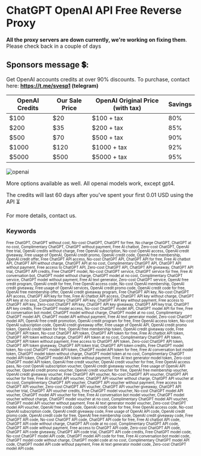 # ChatGPT OpenAI API Free Reverse Proxy 

**All the proxy servers are down currently, we're working on fixing them**. Please check back in a couple of days

## Sponsors message 💲:

Get OpenAI accounts credits at over 90% discounts. To purchase, contact here: **https://t.me/svesp1 (telegram)**

| OpenAI Credits | Our Sale Price | OpenAI Original Price (with tax) | Savings |
|---------------|------------|-------------------------|---------|
| $100          | $20        | $100 + tax              | 80%     |
| $200          | $35        | $200 + tax              | 85%     |
| $500          | $70        | $500 + tax              | 90%     |
| $1000         | $120       | $1000 + tax             | 92%     |
| $5000         | $500       | $5000 + tax             | 95%     |

![openai](https://lh3.googleusercontent.com/pw/AIL4fc_25xGcYE42kmRcBBiwajPypfNHJhU6w882qfi9U3gh4X41_gld3vmBAE_qJtRBUBa0xZYJ1uCdx5mmIzNcEaMQxqOotj31a467AxhoO2OhfYKiWHJ4rHm76bjqZ-nVhuLVN99UCjJDu1C0kToe2Rpt=w1075-h758-s-no)



More options available as well. All openai models work, except gpt4.


The credits will last 60 days after you've spent your first 0.01 USD using the API ⏳


For more details, contact us.


### Keywords

<sub><sup>Free ChatGPT, ChatGPT without cost, No-cost ChatGPT, ChatGPT for free, No charge ChatGPT, ChatGPT at no cost, Complimentary ChatGPT, ChatGPT without payment, Free AI chatbot, Zero-cost ChatGPT, OpenAI free trial, OpenAI credits without charge, Free OpenAI subscription, No-cost OpenAI access, OpenAI credit giveaway, Free usage of OpenAI, OpenAI credit promo, OpenAI credit code, OpenAI free membership, OpenAI credit offer, Free ChatGPT API access, No-cost ChatGPT API, ChatGPT API for free, Free AI chatbot API, ChatGPT API without charge, ChatGPT API at no cost, Complimentary ChatGPT API, ChatGPT API without payment, Free access to ChatGPT API, Zero-cost ChatGPT API, ChatGPT API giveaway, ChatGPT API trial, ChatGPT API credits, Free ChatGPT model, No-cost ChatGPT service, ChatGPT service for free, Free AI conversation bot, ChatGPT model without charge, ChatGPT model at no cost, Complimentary ChatGPT service, ChatGPT model without payment, Free AI text generator, Zero-cost ChatGPT service, OpenAI free credit program, OpenAI credit for free, Free OpenAI access code, No-cost OpenAI membership, OpenAI credit giveaway, Free usage of OpenAI services, OpenAI credit promo code, OpenAI credit code for free, OpenAI free membership offer, OpenAI credit giveaway program, Free ChatGPT API key, No-cost ChatGPT API access, ChatGPT API key for free, Free AI chatbot API access, ChatGPT API key without charge, ChatGPT API key at no cost, Complimentary ChatGPT API key, ChatGPT API key without payment, Free access to ChatGPT API key, Zero-cost ChatGPT API key, ChatGPT API key giveaway, ChatGPT API key trial, ChatGPT API key credits, Free ChatGPT model access, No-cost ChatGPT model API, ChatGPT model API for free, Free AI conversation bot model, ChatGPT model without charge, ChatGPT model at no cost, Complimentary ChatGPT model API, ChatGPT model API without payment, Free AI text generator model, Zero-cost ChatGPT model API, OpenAI free credit promotion, OpenAI credit program for free, Free OpenAI access token, No-cost OpenAI subscription code, OpenAI credit giveaway offer, Free usage of OpenAI API, OpenAI credit promo token, OpenAI credit token for free, OpenAI free membership token, OpenAI credit giveaway code, Free ChatGPT API token, No-cost ChatGPT API token, ChatGPT API token for free, Free AI chatbot API token, ChatGPT API token without charge, ChatGPT API token at no cost, Complimentary ChatGPT API token, ChatGPT API token without payment, Free access to ChatGPT API token, Zero-cost ChatGPT API token, ChatGPT API token giveaway, ChatGPT API token trial, ChatGPT API token credits, Free ChatGPT model token, No-cost ChatGPT model API token, ChatGPT model API token for free, Free AI conversation bot model token, ChatGPT model token without charge, ChatGPT model token at no cost, Complimentary ChatGPT model API token, ChatGPT model API token without payment, Free AI text generator model token, Zero-cost ChatGPT model API token, OpenAI free credit voucher, OpenAI credit voucher for free, Free OpenAI access pass, No-cost OpenAI subscription voucher, OpenAI credit giveaway voucher, Free usage of OpenAI API voucher, OpenAI credit promo voucher, OpenAI credit voucher for free, OpenAI free membership voucher, OpenAI credit giveaway voucher, Free ChatGPT API voucher, No-cost ChatGPT API voucher, ChatGPT API voucher for free, Free AI chatbot API voucher, ChatGPT API voucher without charge, ChatGPT API voucher at no cost, Complimentary ChatGPT API voucher, ChatGPT API voucher without payment, Free access to ChatGPT API voucher, Zero-cost ChatGPT API voucher, ChatGPT API voucher giveaway, ChatGPT API voucher trial, ChatGPT API voucher credits, Free ChatGPT model voucher, No-cost ChatGPT model API voucher, ChatGPT model API voucher for free, Free AI conversation bot model voucher, ChatGPT model voucher without charge, ChatGPT model voucher at no cost, Complimentary ChatGPT model API voucher, ChatGPT model API voucher without payment, Free AI text generator model voucher, Zero-cost ChatGPT model API voucher, OpenAI free credit code, OpenAI credit code for free, Free OpenAI access code, No-cost OpenAI subscription code, OpenAI credit giveaway code, Free usage of OpenAI API code, OpenAI credit promo code, OpenAI credit code for free, OpenAI free membership code, OpenAI credit giveaway code, Free ChatGPT API code, No-cost ChatGPT API code, ChatGPT API code for free, Free AI chatbot API code, ChatGPT API code without charge, ChatGPT API code at no cost, Complimentary ChatGPT API code, ChatGPT API code without payment, Free access to ChatGPT API code, Zero-cost ChatGPT API code, ChatGPT API code giveaway, ChatGPT API code trial, ChatGPT API code credits, Free ChatGPT model code, No-cost ChatGPT model API code, ChatGPT model API code for free, Free AI conversation bot model code, ChatGPT model code without charge, ChatGPT model code at no cost, Complimentary ChatGPT model API code, ChatGPT model API code without payment, Free AI text generator model code, Zero-cost ChatGPT model API code.
</sup></sub>
